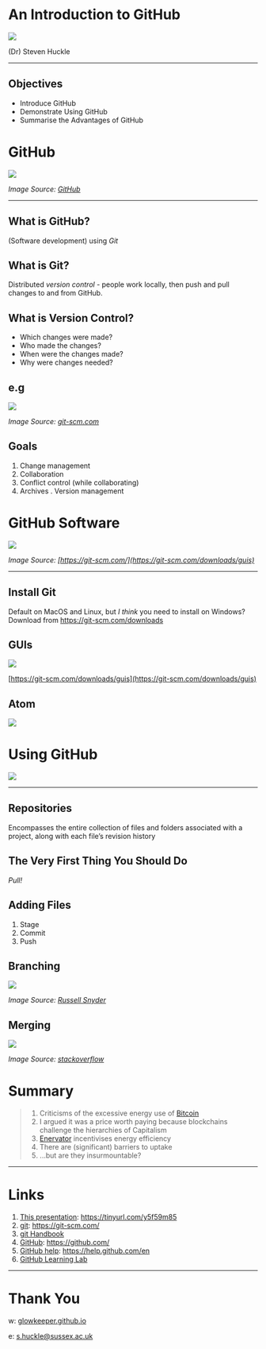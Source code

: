 #  An Introduction to GitHub

![](images/karlMarx.jpg)

(Dr) Steven Huckle

- - -

## Objectives

- Introduce GitHub
- Demonstrate Using GitHub
- Summarise the Advantages of GitHub

#  GitHub

![](images/githubLogo.png)

_Image Source: [GitHub](https://github.com)_

- - -

## What is GitHub?

(Software development) using _Git_

## What is Git?

Distributed _version control_ - people work locally, then push and pull changes to and from GitHub.

## What is Version Control?

+ Which changes were made?
+ Who made the changes?
+ When were the changes made?
+ Why were changes needed?

## e.g

![](images/branches.png)

_Image Source: [git-scm.com](https://git-scm.com/about)_

## Goals

1. Change management
2. Collaboration
3. Conflict control (while collaborating)
4. Archives
. Version management

# GitHub Software

![](images/gitSoftware.png)

_Image Source: [https://git-scm.com/](https://git-scm.com/downloads/guis)_

- - -

## Install Git

Default on MacOS and Linux, but _I think_ you need to install on Windows? Download from https://git-scm.com/downloads

## GUIs

![](images/mySmartGit.png)

[https://git-scm.com/downloads/guis](https://git-scm.com/downloads/guis)

## Atom

![](images/atomGitHub.png)

# Using GitHub

![](images/githubAccount.png)

- - -

## Repositories

Encompasses the entire collection of files and folders associated with a project, along with each file’s revision history

## The Very First Thing You Should Do

_Pull!_

## Adding Files

1. Stage
2. Commit
3. Push

## Branching

![](images/A-Brief-Timeline-of-Version-Control-Systems-03-770.png)

_Image Source: [Russell Snyder](https://webinerds.com/version-control-systems-keep-your-code-in-order/)_

## Merging

![](images/gitMerge.png)

_Image Source: [stackoverflow](https://stackoverflow.com/questions/55730292/how-git-maintains-commits-from-deleted-branch)_

# Summary

> 1. Criticisms of the excessive energy use of [Bitcoin](https://bitcoin.org/en/)
> 2. I argued it was a price worth paying because blockchains challenge the hierarchies of Capitalism
> 3. [Enervator](https://github.com/glowkeeper/Enervator) incentivises energy efficiency
> 4. There are (significant) barriers to uptake
> 5. ...but are they insurmountable?

- - -

# Links

1. [This presentation](https://tinyurl.com/y5f59m85): https://tinyurl.com/y5f59m85
2. [git](https://git-scm.com/): https://git-scm.com/
3. [git Handbook](https://guides.github.com/introduction/git-handbook/)
4. [GitHub](https://github.com/): https://github.com/
5. [GitHub help](https://help.github.com/en): https://help.github.com/en
6. [GitHub Learning Lab](https://lab.github.com/)

- - -

# Thank You

w: [glowkeeper.github.io](https://glowkeeper.github.io/)

e: s.huckle@sussex.ac.uk
